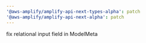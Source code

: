 ```yaml
---
'@aws-amplify/amplify-api-next-types-alpha': patch
'@aws-amplify/amplify-api-next-alpha': patch
---
```


fix relational input field in ModelMeta
